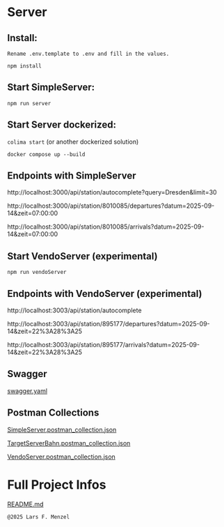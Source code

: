 # Server

## Install:
`Rename .env.template to .env and fill in the values.`

`npm install`

## Start SimpleServer:
`npm run server`

## Start Server dockerized:
`colima start` (or another dockerized solution)

`docker compose up --build`


## Endpoints with SimpleServer
http://localhost:3000/api/station/autocomplete?query=Dresden&limit=30

http://localhost:3000/api/station/8010085/departures?datum=2025-09-14&zeit=07:00:00

http://localhost:3000/api/station/8010085/arrivals?datum=2025-09-14&zeit=07:00:00

## Start VendoServer  (experimental)
`npm run vendoServer`

## Endpoints with VendoServer (experimental)
http://localhost:3003/api/station/autocomplete

http://localhost:3003/api/station/895177/departures?datum=2025-09-14&zeit=22%3A28%3A25

http://localhost:3003/api/station/895177/arrivals?datum=2025-09-14&zeit=22%3A28%3A25

## Swagger
[swagger.yaml](Docu/swagger.yaml)

## Postman Collections
[SimpleServer.postman_collection.json](Docu/SimpleServer.postman_collection.json)

[TargetServerBahn.postman_collection.json](Docu/TargetServerBahn.postman_collection.json)

[VendoServer.postman_collection.json](Docu/VendoServer.postman_collection.json)

# Full Project Infos
[README.md](../README.md)

`@2025 Lars F. Menzel`

